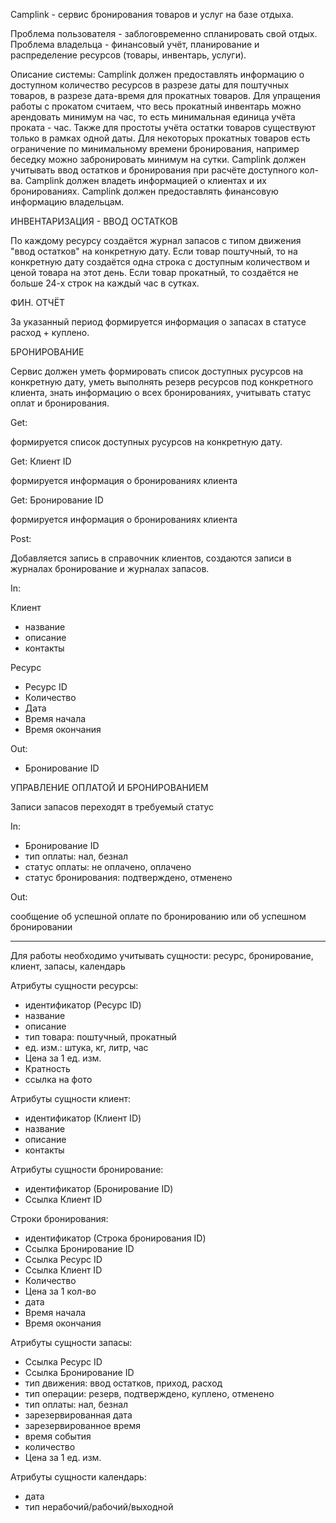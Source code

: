Camplink - сервис бронирования товаров и услуг на базе отдыха.

Проблема пользователя - заблоговременно спланировать свой отдых.
Проблема владельца - финансовый учёт, планирование и распределение ресурсов (товары, инвентарь, услуги).

Описание системы: 
Camplink должен предоставлять информацию о доступном количество ресурсов в разрезе даты для поштучных товаров, в разрезе дата-время для прокатных товаров. Для упращения работы с прокатом считаем, что весь прокатный инвентарь можно арендовать минимум на час, то есть минимальная единица учёта проката - час. Также для простоты учёта остатки товаров существуют только в рамках одной даты. Для некоторых прокатных товаров есть ограничение по минимальному времени бронирования, например беседку можно забронировать минимум на сутки.
Camplink должен учитывать ввод остатков и бронирования при расчёте доступного кол-ва.
Camplink должен владеть информацией о клиентах и их бронированиях.
Camplink должен предоставлять финансовую информацию владельцам.

ИНВЕНТАРИЗАЦИЯ - ВВОД ОСТАТКОВ

По каждому ресурсу создаётся журнал запасов с типом движения "ввод остатков" на конкретную дату. Если товар поштучный, то на конкретную дату создаётся одна строка с доступным количеством и ценой товара на этот день. Если товар прокатный, то создаётся не больше 24-х строк на каждый час в сутках.


ФИН. ОТЧЁТ

За указанный период формируется информация о запасах в статусе расход + куплено.


БРОНИРОВАНИЕ

Сервис должен уметь формировать список доступных русурсов на конкретную дату, уметь выполнять резерв ресурсов под конкретного клиента, знать информацию о всех бронированиях, учитывать статус оплат и бронирования.

Get:

формируется список доступных русурсов на конкретную дату.

Get: Клиент ID

формируется информация о бронированиях клиента

Get: Бронирование ID

формируется информация о бронированиях клиента

Post:

Добавляется запись в справочник клиентов, создаются записи в журналах бронирование и журналах запасов.

In:

Клиент
- название
- описание
- контакты

Ресурс
- Ресурс ID
- Количество
- Дата
- Время начала
- Время окончания

Out:
- Бронирование ID


УПРАВЛЕНИЕ ОПЛАТОЙ И БРОНИРОВАНИЕМ 

Записи запасов переходят в требуемый статус

In:
- Бронирование ID
- тип оплаты: нал, безнал
- статус оплаты: не оплачено, оплачено
- статус бронирования: подтверждено, отменено

Out:

сообщение об успешной оплате по бронированию или об успешном бронировании

_________________________________


Для работы необходимо учитывать сущности: ресурс, бронирование, клиент, запасы, календарь

Атрибуты сущности ресурсы:

- идентификатор (Ресурс ID)
- название
- описание
- тип товара: поштучный, прокатный
- ед. изм.: штука, кг, литр, час
- Цена за 1 ед. изм.
- Кратность
- ссылка на фото

Атрибуты сущности клиент:

- идентификатор (Клиент ID)
- название
- описание
- контакты

Атрибуты сущности бронирование:

- идентификатор (Бронирование ID)
- Ссылка Клиент ID

Строки бронирования:

- идентификатор (Строка бронирования ID)
- Ссылка Бронирование ID
- Ссылка Ресурс ID
- Ссылка Клиент ID
- Количество
- Цена за 1 кол-во
- дата
- Время начала
- Время окончания

Атрибуты сущности запасы:

- Ссылка Ресурс ID
- Ссылка Бронирование ID
- тип движения: ввод остатков, приход, расход
- тип операции: резерв, подтверждено, куплено, отменено
- тип оплаты: нал, безнал
- зарезервированная дата
- зарезервированное время
- время события
- количество
- Цена за 1 ед. изм.

Атрибуты сущности календарь:

- дата
- тип нерабочий/рабочий/выходной
